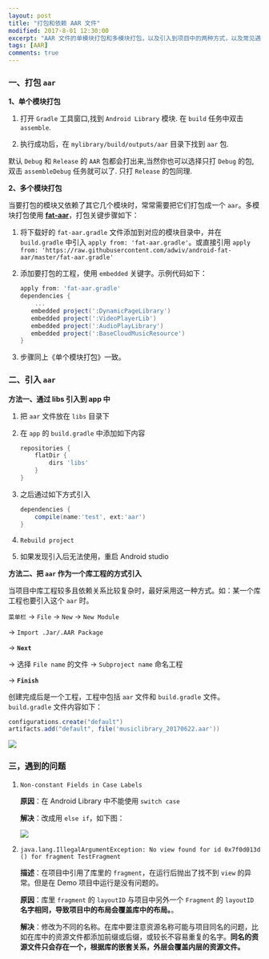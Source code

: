 ```yaml
---
layout: post
title: "打包和依赖 AAR 文件"
modified: 2017-8-01 12:30:00
excerpt: "AAR 文件的单模块打包和多模块打包，以及引入到项目中的两种方式，以及常见遇到的问题..."
tags: [AAR]
comments: true
---
```


### 一、打包 `aar`

**1、单个模块打包**

1. 打开 `Gradle` 工具窗口,找到 `Android Library` 模块. 在 `build` 任务中双击 `assemble`.

2. 执行成功后，在 `mylibrary/build/outputs/aar` 目录下找到 `aar` 包.

默认 `Debug` 和 `Release` 的 `AAR` 包都会打出来,当然你也可以选择只打 `Debug` 的包,双击 `assembleDebug` 任务就可以了. 只打 `Release` 的包同理.

**2、多个模块打包**

当要打包的模块又依赖了其它几个模块时，常常需要把它们打包成一个 `aar`。多模块打包使用 [**fat-aar**](https://github.com/adwiv/android-fat-aar)，打包关键步骤如下：

1. 将下载好的 `fat-aar.gradle` 文件添加到对应的模块目录中，并在 `build.gradle` 中引入 `apply from: 'fat-aar.gradle'`。或直接引用 `apply from: 'https://raw.githubusercontent.com/adwiv/android-fat-aar/master/fat-aar.gradle'`

2. 添加要打包的工程，使用 `embedded` 关键字。示例代码如下：

	```gradle
	apply from: 'fat-aar.gradle'
	dependencies {
		...
	   embedded project(':DynamicPageLibrary')
	   embedded project(':VideoPlayerLib')
	   embedded project(':AudioPlayLibrary')
	   embedded project(':BaseCloudMusicResource')
	}
	```

3. 步骤同上《单个模块打包》一致。

### 二、引入 `aar`


**方法一、通过 libs 引入到 app 中**

1. 把 `aar` 文件放在 `libs` 目录下

2. 在 `app` 的 `build.gradle` 中添加如下内容
	
	```gradle
	repositories {
	    flatDir {
	        dirs 'libs' 
	    }
	}
	```

3. 之后通过如下方式引入
	
	```gradle
	dependencies {
	    compile(name:'test', ext:'aar')
	}
	```

4. `Rebuild project`

5. 如果发现引入后无法使用，重启 Android studio


**方法二、把 `aar` 作为一个库工程的方式引入**

当项目中库工程较多且依赖关系比较复杂时，最好采用这一种方式。如：某一个库工程也要引入这个 `aar` 时。

`菜单栏` -> `File` -> `New` -> `New Module`
	
 -> `Import .Jar/.AAR Package` 
 
 -> **`Next`** 
 
 -> 选择 `File name` 的文件 -> `Subproject name` 命名工程 
 
 -> **`Finish`**
	
创建完成后是一个工程，工程中包括 `aar` 文件和 `build.gradle` 文件。`build.gradle` 文件内容如下：
	
```gradle
configurations.create("default")
artifacts.add("default", file('musiclibrary_20170622.aar'))
```

<img src="http://www.ionesmile.com/images/android/android_studio_import_aar.png"/>

### 三，遇到的问题

1. `Non-constant Fields in Case Labels`

	**原因**：在 Android Library 中不能使用 `switch case`
	
	**解决**：改成用 `else if`，如下图：

	<img src="http://www.ionesmile.com/images/android/android_library_switch_to_elseif.png"/>

2. `java.lang.IllegalArgumentException: No view found for id 0x7f0d013d () for fragment TestFragment`

	**描述**：在项目中引用了库里的 `fragment`，在运行后抛出了找不到 `view` 的异常。但是在 Demo 项目中运行是没有问题的。

	**原因**：库里 `fragment` 的 `layoutID` 与项目中另外一个 `Fragment` 的 `layoutID` **名字相同，导致项目中的布局会覆盖库中的布局。**。
	
	**解决**：修改为不同的名称。在库中要注意资源名称可能与项目同名的问题，比如在库中的资源文件都添加前缀或后缀，或较长不容易重复的名字。**同名的资源文件只会存在一个，根据库的嵌套关系，外层会覆盖内层的资源文件。**




